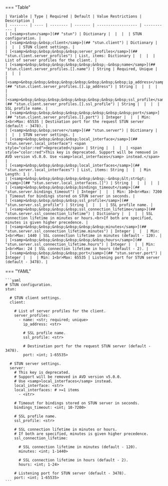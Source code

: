 <!--
  ~ Copyright (c) 2023-2024 Arista Networks, Inc.
  ~ Use of this source code is governed by the Apache License 2.0
  ~ that can be found in the LICENSE file.
  -->
=== "Table"

    | Variable | Type | Required | Default | Value Restrictions | Description |
    | -------- | ---- | -------- | ------- | ------------------ | ----------- |
    | [<samp>stun</samp>](## "stun") | Dictionary |  |  |  | STUN configuration. |
    | [<samp>&nbsp;&nbsp;client</samp>](## "stun.client") | Dictionary |  |  |  | STUN client settings. |
    | [<samp>&nbsp;&nbsp;&nbsp;&nbsp;server_profiles</samp>](## "stun.client.server_profiles") | List, items: Dictionary |  |  |  | List of server profiles for the client. |
    | [<samp>&nbsp;&nbsp;&nbsp;&nbsp;&nbsp;&nbsp;-&nbsp;name</samp>](## "stun.client.server_profiles.[].name") | String | Required, Unique |  |  |  |
    | [<samp>&nbsp;&nbsp;&nbsp;&nbsp;&nbsp;&nbsp;&nbsp;&nbsp;ip_address</samp>](## "stun.client.server_profiles.[].ip_address") | String |  |  |  |  |
    | [<samp>&nbsp;&nbsp;&nbsp;&nbsp;&nbsp;&nbsp;&nbsp;&nbsp;ssl_profile</samp>](## "stun.client.server_profiles.[].ssl_profile") | String |  |  |  | SSL profile name. |
    | [<samp>&nbsp;&nbsp;&nbsp;&nbsp;&nbsp;&nbsp;&nbsp;&nbsp;port</samp>](## "stun.client.server_profiles.[].port") | Integer |  |  | Min: 1<br>Max: 65535 | Destination port for the request STUN server (default - 3478). |
    | [<samp>&nbsp;&nbsp;server</samp>](## "stun.server") | Dictionary |  |  |  | STUN server settings. |
    | [<samp>&nbsp;&nbsp;&nbsp;&nbsp;local_interface</samp>](## "stun.server.local_interface") <span style="color:red">deprecated</span> | String |  |  |  | <span style="color:red">This key is deprecated. Support will be removed in AVD version v5.0.0. Use <samp>local_interfaces</samp> instead.</span> |
    | [<samp>&nbsp;&nbsp;&nbsp;&nbsp;local_interfaces</samp>](## "stun.server.local_interfaces") | List, items: String |  |  | Min Length: 1 |  |
    | [<samp>&nbsp;&nbsp;&nbsp;&nbsp;&nbsp;&nbsp;-&nbsp;&lt;str&gt;</samp>](## "stun.server.local_interfaces.[]") | String |  |  |  |  |
    | [<samp>&nbsp;&nbsp;&nbsp;&nbsp;bindings_timeout</samp>](## "stun.server.bindings_timeout") | Integer |  |  | Min: 10<br>Max: 7200 | Timeout for bindings stored on STUN server in seconds. |
    | [<samp>&nbsp;&nbsp;&nbsp;&nbsp;ssl_profile</samp>](## "stun.server.ssl_profile") | String |  |  |  | SSL profile name. |
    | [<samp>&nbsp;&nbsp;&nbsp;&nbsp;ssl_connection_lifetime</samp>](## "stun.server.ssl_connection_lifetime") | Dictionary |  |  |  | SSL connection lifetime in minutes or hours.<br>If both are specified, minutes is given higher precedence. |
    | [<samp>&nbsp;&nbsp;&nbsp;&nbsp;&nbsp;&nbsp;minutes</samp>](## "stun.server.ssl_connection_lifetime.minutes") | Integer |  |  | Min: 1<br>Max: 1440 | SSL connection lifetime in minutes (default - 120). |
    | [<samp>&nbsp;&nbsp;&nbsp;&nbsp;&nbsp;&nbsp;hours</samp>](## "stun.server.ssl_connection_lifetime.hours") | Integer |  |  | Min: 1<br>Max: 24 | SSL connection lifetime in hours (default - 2). |
    | [<samp>&nbsp;&nbsp;&nbsp;&nbsp;port</samp>](## "stun.server.port") | Integer |  |  | Min: 1<br>Max: 65535 | Listening port for STUN server (default - 3478). |

=== "YAML"

    ```yaml
    # STUN configuration.
    stun:

      # STUN client settings.
      client:

        # List of server profiles for the client.
        server_profiles:
          - name: <str; required; unique>
            ip_address: <str>

            # SSL profile name.
            ssl_profile: <str>

            # Destination port for the request STUN server (default - 3478).
            port: <int; 1-65535>

      # STUN server settings.
      server:
        # This key is deprecated.
        # Support will be removed in AVD version v5.0.0.
        # Use <samp>local_interfaces</samp> instead.
        local_interface: <str>
        local_interfaces: # >=1 items
          - <str>

        # Timeout for bindings stored on STUN server in seconds.
        bindings_timeout: <int; 10-7200>

        # SSL profile name.
        ssl_profile: <str>

        # SSL connection lifetime in minutes or hours.
        # If both are specified, minutes is given higher precedence.
        ssl_connection_lifetime:

          # SSL connection lifetime in minutes (default - 120).
          minutes: <int; 1-1440>

          # SSL connection lifetime in hours (default - 2).
          hours: <int; 1-24>

        # Listening port for STUN server (default - 3478).
        port: <int; 1-65535>
    ```
